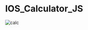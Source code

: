 # IOS_Calculator_JS
![calc](https://user-images.githubusercontent.com/81647285/132583972-cf72f761-c009-4ae3-bba6-194ccbf8d7a7.gif)
